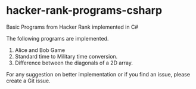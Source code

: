 # hacker-rank-programs-csharp
Basic Programs from Hacker Rank implemented in C#

The following programs are implemented.
1. Alice and Bob Game
2. Standard time to Military time conversion.
3. Difference between the diagonals of a 2D array.

For any suggestion on better implementation or if you find an issue, please create a Git issue.